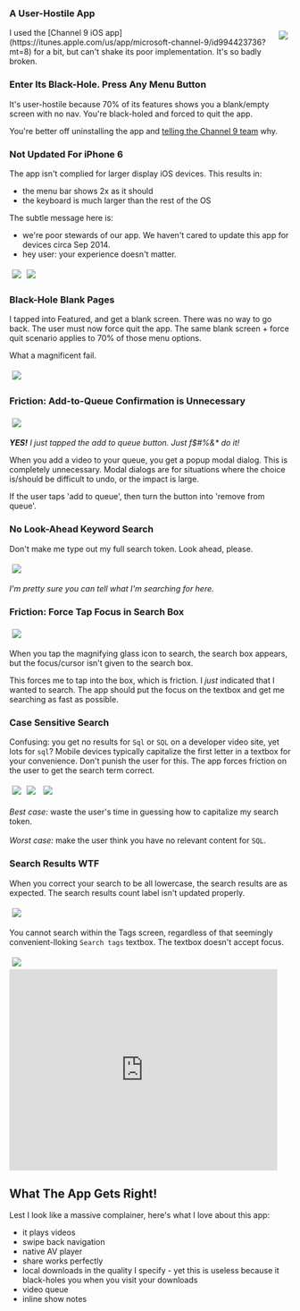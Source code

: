 <!--{Title:"The MSDN Channel 9 iOS App is Utterly Broken",Description:"This app could be so useful, but is so badly broken.",Tags:["ios","microsoft","channel9"],PublishedOn:"01 Nov 2015"}-->
<style>
img{margin:5px;}
</style>
### A User-Hostile App

<div style="float:right;"><img src="http://i.imgur.com/gBCnsxD.png"  /></div>
I used the [Channel 9 iOS app](https://itunes.apple.com/us/app/microsoft-channel-9/id994423736?mt=8) for a bit, but can't shake its poor implementation. 
It's so badly broken.

### Enter Its Black-Hole. Press Any Menu Button

It's user-hostile because 70% of its features shows you a blank/empty screen with no nav. You're black-holed and forced to quit the app. 

You're better off uninstalling the app and [telling the Channel 9 team](https://twitter.com/ch9) why.

### Not Updated For iPhone 6 

The app isn't complied for larger display iOS devices. This results in:

- the menu bar shows 2x as it should
- the keyboard is much larger than the rest of the OS

The subtle message here is: 

- we're poor stewards of our app. We haven't cared to update this app for devices circa Sep 2014.
- hey user: your experience doesn't matter.

<div style="display:block;">
<img src="http://i.imgur.com/PlXtQNgl.jpg" /><img src="http://i.imgur.com/wfFJ1ocl.jpg" />
</div>

### Black-Hole Blank Pages

I tapped into Featured, and get a blank screen. There was no way to go back. The user must now force quit the app.
The same blank screen + force quit scenario applies to 70% of those menu options. 

What a magnificent fail.

<img src="http://i.imgur.com/H2DNl5cl.jpg" />

### Friction: Add-to-Queue Confirmation is Unnecessary

<img src="http://i.imgur.com/UyTJC7hl.jpg" />

_**YES!** I just tapped the add to queue button. Just f$#%&* do it!_

When you add a video to your queue, you get a popup modal dialog. This is completely unnecessary. 
Modal dialogs are for situations where the choice is/should be difficult to undo, or the impact is large.

If the user taps 'add to queue', then turn the button into 'remove from queue'.

### No Look-Ahead Keyword Search

Don't make me type out my full search token. Look ahead, please.

<img src="http://i.imgur.com/GkAo1vRl.jpg" />

_I'm pretty sure you can tell what I'm searching for here._

### Friction: Force Tap Focus in Search Box 

<img src="http://i.imgur.com/m4DN0nLl.jpg" />

When you tap the magnifying glass icon to search, the search box appears, but the focus/cursor isn't given to the search box.

This forces me to tap into the box, which is friction. I *just* indicated that I wanted to search. The app should put the focus on the textbox and get me searching as fast as possible.

### Case Sensitive Search

Confusing: you get no results for `Sql` or `SQL` on a developer video site, yet lots for `sql`?
Mobile devices typically capitalize the first letter in a textbox for your convenience. 
Don't punish the user for this. The app forces friction on the user to get the search term correct.

<div style="display:block; align:center">
<img src="http://i.imgur.com/Wa6CLfNl.jpg" /><img src="http://i.imgur.com/J1iGDzol.jpg" />
<img src="http://i.imgur.com/oN9E3Hal.png" />
</div>

*Best case:* waste the user's time in guessing how to capitalize my search token.  
<BR>
*Worst case:* make the user think you have no relevant content for `SQL`.


### Search Results WTF

When you correct your search to be all lowercase, the search results are as expected.
The search results count label isn't updated properly.

<img src="http://i.imgur.com/1JnL2Ovm.jpg" />

You cannot search within the Tags screen, regardless of that seemingly convenient-lloking `Search tags` textbox.
The textbox doesn't accept focus.

<img src="http://i.imgur.com/FPVpIRGl.png" />

<iframe width="480" height="360" src="https://www.youtube.com/embed/I0gDTDJALv0" frameborder="0" allowfullscreen></iframe>

## What The App Gets Right!

Lest I look like a massive complainer, here's what I love about this app:

- it plays videos
- swipe back navigation
- native AV player
- share works perfectly
- local downloads in the quality I specify - yet this is useless because it black-holes you when you visit your downloads
- video queue
- inline show notes
